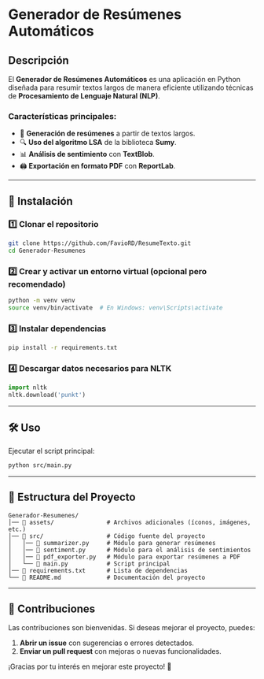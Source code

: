 # Generador de Resúmenes Automáticos

## Descripción
El **Generador de Resúmenes Automáticos** es una aplicación en Python diseñada para resumir textos largos de manera eficiente utilizando técnicas de **Procesamiento de Lenguaje Natural (NLP)**.

### Características principales:
- 📖 **Generación de resúmenes** a partir de textos largos.
- 🔍 **Uso del algoritmo LSA** de la biblioteca **Sumy**.
- 📊 **Análisis de sentimiento** con **TextBlob**.
- 🖨️ **Exportación en formato PDF** con **ReportLab**.

---

## 🚀 Instalación
### 1️⃣ Clonar el repositorio
```bash
git clone https://github.com/FavioRD/ResumeTexto.git
cd Generador-Resumenes
```

### 2️⃣ Crear y activar un entorno virtual (opcional pero recomendado)
```bash
python -m venv venv
source venv/bin/activate  # En Windows: venv\Scripts\activate
```

### 3️⃣ Instalar dependencias
```bash
pip install -r requirements.txt
```

### 4️⃣ Descargar datos necesarios para NLTK
```python
import nltk
nltk.download('punkt')
```

---

## 🛠️ Uso
Ejecutar el script principal:
```bash
python src/main.py
```

---

## 📂 Estructura del Proyecto
```
Generador-Resumenes/
│── 📁 assets/               # Archivos adicionales (íconos, imágenes, etc.)
│── 📁 src/                  # Código fuente del proyecto
│   │── 📜 summarizer.py     # Módulo para generar resúmenes
│   │── 📜 sentiment.py      # Módulo para el análisis de sentimientos
│   │── 📜 pdf_exporter.py   # Módulo para exportar resúmenes a PDF
│   └── 🚀 main.py           # Script principal
│── 📄 requirements.txt      # Lista de dependencias
└── 📖 README.md             # Documentación del proyecto
```

---

## 🤝 Contribuciones
Las contribuciones son bienvenidas. Si deseas mejorar el proyecto, puedes:
1. **Abrir un issue** con sugerencias o errores detectados.
2. **Enviar un pull request** con mejoras o nuevas funcionalidades.

¡Gracias por tu interés en mejorar este proyecto! 🚀

